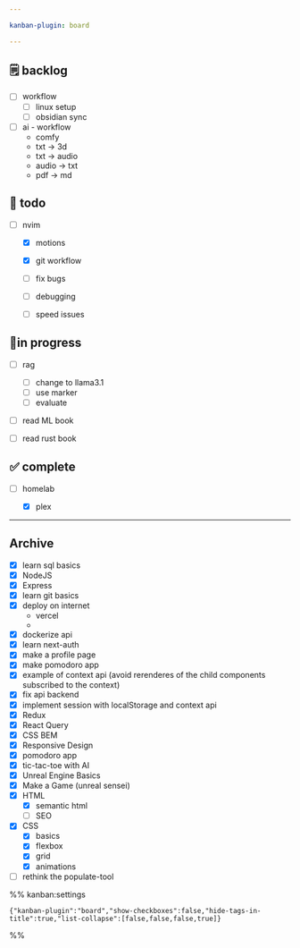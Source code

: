 ```yaml
---

kanban-plugin: board

---
```


## 🗒️ backlog

- [ ] workflow
	- [ ] linux setup
	- [ ] obsidian sync
- [ ] ai - workflow
	- comfy
	- txt -> 3d
	- txt -> audio
	- audio -> txt
	- pdf -> md


## 📒 todo

- [ ] nvim
	- [x] motions
	- [x] git workflow
	- [ ] fix bugs
	- [ ] debugging
	- [ ] speed issues


## 👷in progress

- [ ] rag
	
	- [ ] change to llama3.1
	- [ ] use marker
	- [ ] evaluate
- [ ] read ML book
- [ ] read rust book


## ✅ complete

- [ ] homelab
	- [x] plex


***

## Archive

- [x] learn sql basics
- [x] NodeJS
- [x] Express
- [x] learn git basics
- [x] deploy on internet
	- vercel
	-
- [x] dockerize api
- [x] learn next-auth
- [x] make a profile page
- [x] make pomodoro app
- [x] example of context api (avoid rerenderes of the child components subscribed to the context)
- [x] fix api backend
- [x] implement session with localStorage and context api
- [x] Redux
- [x] React Query
- [x] CSS BEM
- [x] Responsive Design
- [x] pomodoro app
- [x] tic-tac-toe with AI
- [x] Unreal Engine Basics
- [x] Make a Game (unreal sensei)
- [x] HTML
	- [x] semantic html
	- [ ] SEO
- [x] CSS
	- [x] basics
	- [x] flexbox
	- [x] grid
	- [x] animations
- [ ] rethink the populate-tool

%% kanban:settings
```
{"kanban-plugin":"board","show-checkboxes":false,"hide-tags-in-title":true,"list-collapse":[false,false,false,true]}
```
%%